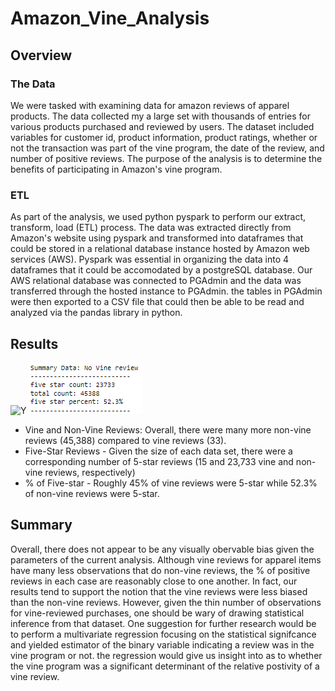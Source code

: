 # Amazon_Vine_Analysis

## Overview

### The Data
We were tasked with examining data for amazon reviews of apparel products. The data collected my a large set with thousands of entries for various products purchased and reviewed by users. The dataset included variables for customer id, product information, product ratings, whether or not the transaction was part of the vine program, the date of the review, and number of positive reviews. The purpose of the analysis is to determine the benefits of participating in Amazon's vine program. 

### ETL
As part of the analysis, we used python pyspark to perform our extract, transform, load (ETL) process. The data was extracted directly from Amazon's website using pyspark and transformed into dataframes that could be stored in a relational database instance hosted by Amazon web services (AWS).  Pyspark was essential in organizing the data into 4 dataframes that it could be accomodated by a postgreSQL database.  Our AWS relational database was connected to PGAdmin and the data was transferred through the hosted instance to PGAdmin. the tables in PGAdmin were then exported to a CSV file that could then be able to be read and analyzed via the pandas library in python. 

## Results

![Y](Assigment_16-Big-Data/Vine_y.png)
![N](Vine_n.png)

- Vine and Non-Vine Reviews: Overall, there were many more non-vine reviews (45,388) compared to vine reviews (33). 
- Five-Star Reviews - Given the size of each data set, there were a corresponding number of 5-star reviews (15 and 23,733 vine and non-vine reviews, respectively)
- % of Five-star - Roughly 45% of vine reviews were 5-star while 52.3% of non-vine reviews were 5-star. 

## Summary

Overall, there does not appear to be any visually obervable bias given the parameters of the current analysis.  Although vine reviews for apparel items have many less observations that do non-vine reviews, the % of positive reviews in each case are reasonably close to one another.  In fact, our results tend to support the notion that the vine reviews were less biased than the non-vine reviews. However, given the thin number of observations for vine-reviewed purchases, one should be wary of drawing statistical inference from that dataset. One suggestion for further research would be to perform a multivariate regression focusing on the statistical signifcance and yielded estimator of the binary variable indicating a review was in the vine program or not. the regression would give us insight into as to whether the vine program was a significant determinant of the relative postivity of a vine review. 

